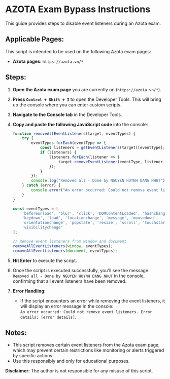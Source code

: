 # AZOTA Exam Bypass Instructions

This guide provides steps to disable event listeners during an Azota exam.

## Applicable Pages:
This script is intended to be used on the following Azota exam pages:

- **Azota pages**: `https://azota.vn/*`

## Steps:

1. **Open the Azota exam page** you are currently on (`https://azota.vn/*`).
   
2. **Press `Control + Shift + I`** to open the Developer Tools. This will bring up the console where you can enter custom scripts.

3. **Navigate to the Console tab** in the Developer Tools.

4. **Copy and paste the following JavaScript code** into the console:

    ```javascript
    function removeAllEventListeners(target, eventTypes) {
        try {
            eventTypes.forEach(eventType => {
                const listeners = getEventListeners(target)[eventType];
                if (listeners) {
                    listeners.forEach(listener => {
                        target.removeEventListener(eventType, listener.listener);
                    });
                }
            });
            console.log("Removed all - Done by NGUYEN HUYNH DANG NHUT");
        } catch (error) {
            console.error("An error occurred: Could not remove event listeners. Error details:", error);
        }
    }

    const eventTypes = [
        'beforeunload', 'blur', 'click', 'DOMContentLoaded', 'hashchange',
        'keydown', 'load', 'locationchange', 'message', 'mousedown',
        'orientationchange', 'popstate', 'resize', 'scroll', 'touchstart',
        'visibilitychange'
    ];

    // Remove event listeners from window and document
    removeAllEventListeners(window, eventTypes);
    removeAllEventListeners(document, eventTypes);
    ```

5. **Hit Enter** to execute the script.

6. Once the script is executed successfully, you'll see the message `Removed all - Done by NGUYEN HUYNH DANG NHUT` in the console, confirming that all event listeners have been removed.

7. **Error Handling**: 
   - If the script encounters an error while removing the event listeners, it will display an error message in the console:  
     `An error occurred: Could not remove event listeners. Error details: [error details]`.

## Notes:
- This script removes certain event listeners from the Azota exam page, which may prevent certain restrictions like monitoring or alerts triggered by specific actions.
- Use this responsibly and only for educational purposes.

**Disclaimer:** The author is not responsible for any misuse of this script.
